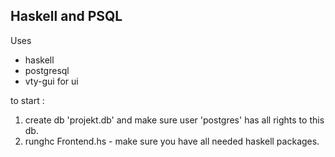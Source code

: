 ## Haskell and PSQL

Uses
- haskell
- postgresql
- vty-gui for ui

to start :
1. create db 'projekt.db' and make sure user 'postgres' has all rights to this db.
2. runghc Frontend.hs - make sure you have all needed haskell packages.

